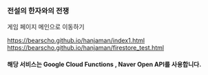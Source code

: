 ### 전설의 한자와의 전쟁

게임 페이지 메인으로 이동하기  

<https://bearscho.github.io/hanjaman/index1.html>  
<https://bearscho.github.io/hanjaman/firestore_test.html>

#### 해당 서비스는 Google Cloud Functions , Naver Open API를 사용합니다.
